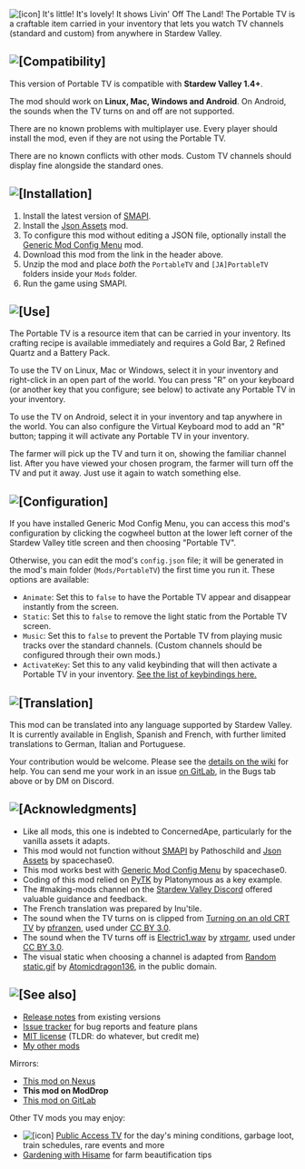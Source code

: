 ![[icon]](https://kdau.gitlab.io/PortableTV/icon.png) It's little! It's lovely! It shows Livin' Off The Land! The Portable TV is a craftable item carried in your inventory that lets you watch TV channels (standard and custom) from anywhere in Stardew Valley.

## ![[Compatibility]](https://kdau.gitlab.io/headers/compatibility.png)

This version of Portable TV is compatible with **Stardew Valley 1.4+**.

The mod should work on **Linux, Mac, Windows and Android**. On Android, the sounds when the TV turns on and off are not supported.

There are no known problems with multiplayer use. Every player should install the mod, even if they are not using the Portable TV.

There are no known conflicts with other mods. Custom TV channels should display fine alongside the standard ones.

## ![[Installation]](https://kdau.gitlab.io/headers/installation.png)

1. Install the latest version of [SMAPI](https://smapi.io/).
1. Install the [Json Assets](https://www.nexusmods.com/stardewvalley/mods/1720) mod.
1. To configure this mod without editing a JSON file, optionally install the [Generic Mod Config Menu](https://www.nexusmods.com/stardewvalley/mods/5098) mod.
1. Download this mod from the link in the header above.
1. Unzip the mod and place *both* the `PortableTV` and `[JA]PortableTV` folders inside your `Mods` folder.
1. Run the game using SMAPI.

## ![[Use]](https://kdau.gitlab.io/headers/use.png)

The Portable TV is a resource item that can be carried in your inventory. Its crafting recipe is available immediately and requires a Gold Bar, 2 Refined Quartz and a Battery Pack.

To use the TV on Linux, Mac or Windows, select it in your inventory and right-click in an open part of the world. You can press "R" on your keyboard (or another key that you configure; see below) to activate any Portable TV in your inventory.

To use the TV on Android, select it in your inventory and tap anywhere in the world. You can also configure the Virtual Keyboard mod to add an "R" button; tapping it will activate any Portable TV in your inventory.

The farmer will pick up the TV and turn it on, showing the familiar channel list. After you have viewed your chosen program, the farmer will turn off the TV and put it away. Just use it again to watch something else.

## ![[Configuration]](https://kdau.gitlab.io/headers/configuration.png)

If you have installed Generic Mod Config Menu, you can access this mod's configuration by clicking the cogwheel button at the lower left corner of the Stardew Valley title screen and then choosing "Portable TV".

Otherwise, you can edit the mod's `config.json` file; it will be generated in the mod's main folder (`Mods/PortableTV`) the first time you run it. These options are available:

* `Animate`: Set this to `false` to have the Portable TV appear and disappear instantly from the screen.
* `Static`: Set this to `false` to remove the light static from the Portable TV screen.
* `Music`: Set this to `false` to prevent the Portable TV from playing music tracks over the standard channels. (Custom channels should be configured through their own mods.)
* `ActivateKey`: Set this to any valid keybinding that will then activate a Portable TV in your inventory. [See the list of keybindings here.](https://stardewvalleywiki.com/Modding:Player_Guide/Key_Bindings#Available_bindings)

## ![[Translation]](https://kdau.gitlab.io/headers/translation.png)

This mod can be translated into any language supported by Stardew Valley. It is currently available in English, Spanish and French, with further limited translations to German, Italian and Portuguese.

Your contribution would be welcome. Please see the [details on the wiki](https://stardewvalleywiki.com/Modding:Translations) for help. You can send me your work in an issue [on GitLab](https://gitlab.com/kdau/portabletv/-/issues), in the Bugs tab above or by DM on Discord.

## ![[Acknowledgments]](https://kdau.gitlab.io/headers/acknowledgments.png)

* Like all mods, this one is indebted to ConcernedApe, particularly for the vanilla assets it adapts.
* This mod would not function without [SMAPI](https://smapi.io/) by Pathoschild and [Json Assets](https://www.nexusmods.com/stardewvalley/mods/1720) by spacechase0.
* This mod works best with [Generic Mod Config Menu](https://www.nexusmods.com/stardewvalley/mods/5098) by spacechase0.
* Coding of this mod relied on [PyTK](https://www.nexusmods.com/stardewvalley/mods/1726) by Platonymous as a key example.
* The #making-mods channel on the [Stardew Valley Discord](https://discordapp.com/invite/StardewValley) offered valuable guidance and feedback.
* The French translation was prepared by Inu'tile.
* The sound when the TV turns on is clipped from [Turning on an old CRT TV](https://freesound.org/people/pfranzen/sounds/328171/) by [pfranzen](https://freesound.org/people/pfranzen/), used under [CC BY 3.0](http://creativecommons.org/licenses/by/3.0/).
* The sound when the TV turns off is [Electric1.wav](https://freesound.org/people/xtrgamr/sounds/321420/) by [xtrgamr](https://freesound.org/people/xtrgamr/), used under [CC BY 3.0](http://creativecommons.org/licenses/by/3.0/).
* The visual static when choosing a channel is adapted from [Random static.gif](https://commons.wikimedia.org/wiki/File:Random_static.gif) by [Atomicdragon136](https://commons.wikimedia.org/wiki/User:Atomicdragon136), in the public domain.

## ![[See also]](https://kdau.gitlab.io/headers/see-also.png)

* [Release notes](https://gitlab.com/kdau/portabletv/-/blob/master/doc/RELEASE-NOTES.md) from existing versions
* [Issue tracker](https://gitlab.com/kdau/portabletv/-/issues) for bug reports and feature plans
* [MIT license](https://gitlab.com/kdau/portabletv/-/blob/master/LICENSE) (TLDR: do whatever, but credit me)
* [My other mods](https://kdau.gitlab.io)

Mirrors:

* [This mod on Nexus](https://www.nexusmods.com/stardewvalley/mods/5674)
* **This mod on ModDrop**
* [This mod on GitLab](https://gitlab.com/kdau/portabletv)

Other TV mods you may enjoy:

* ![[icon]](https://kdau.gitlab.io/PublicAccessTV/icon.png) [Public Access TV](https://www.moddrop.com/stardew-valley/mods/757967-public-access-tv) for the day's mining conditions, garbage loot, train schedules, rare events and more
* [Gardening with Hisame](https://www.nexusmods.com/stardewvalley/mods/5485) for farm beautification tips
